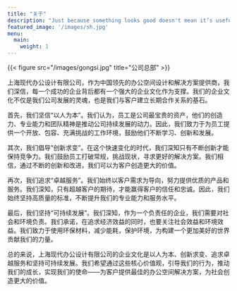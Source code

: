 ```yaml
---
title: "关于"
description: "Just because something looks good doesn't mean it’s useful. And just because something is useful does not make it beautiful. - Joshua Brewer"
featured_image: '/images/sh.jpg'
menu:
  main:
    weight: 1
---
```

{{< figure src="/images/gongsi.jpg" title="公司总部" >}}

上海现代办公设计有限公司，作为中国领先的办公空间设计和解决方案提供商，我们深信，每一个成功的企业背后都有一个强大的企业文化作为支撑。我们的企业文化不仅是我们公司发展的灵魂，也是我们与客户建立长期合作关系的基石。

首先，我们坚信“以人为本”。我们认为，员工是公司最宝贵的资产，他们的创造力、专业能力和团队精神是推动公司持续发展的动力。因此，我们致力于为员工提供一个开放、包容、充满挑战的工作环境，鼓励他们不断学习、创新和发展。

其次，我们倡导“创新求变”。在这个快速变化的时代，我们深知只有不断创新才能保持竞争力。我们鼓励员工打破常规，挑战现状，寻求更好的解决方案。我们相信，通过不断的创新和改进，我们可以为客户创造更大的价值。

再次，我们追求“卓越服务”。我们始终以客户需求为导向，努力提供优质的产品和服务。我们深知，只有超越客户的期待，才能赢得客户的信任和忠诚。因此，我们始终坚持高质量的标准，不断提升我们的专业能力和服务水平。

最后，我们坚持“可持续发展”。我们深知，作为一个负责任的企业，我们需要对社会和环境负责。我们承诺，在追求经济效益的同时，也要关注社会效益和环境效益。我们致力于使用环保材料，减少能耗，保护环境，为构建一个更加美好的世界贡献我们的力量。

总的来说，上海现代办公设计有限公司的企业文化是以人为本、创新求变、追求卓越服务和坚持可持续发展。我们希望通过这些核心价值观，引导我们的行为，推动我们的成长，实现我们的使命——为客户提供最佳的办公空间解决方案，为社会创造更大的价值。
